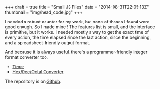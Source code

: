 +++
draft = true
title = "Small JS Files"
date = "2014-08-31T22:05:13Z"
thumbnail = "img/head_code.jpg"
+++

I needed a robust counter for my work, but none of thoses I found were good enough. So I made mine ! The features list is small, and the interface is primitive, but it works. I needed mostly a way to get the exact time of every action, the time elapsed since the last action, since the beginning, and a spreadsheet-friendly output format.

And because it is always useful, there's a programmer-friendly integer format converter too.

- [Timer](/projects/jscripts/chrono.html)
- [Hex/Dec/Octal Converter](/projects/jscripts/converter.html)

The repository is on [Github](https://github.com/Blizarre/jscripts).
